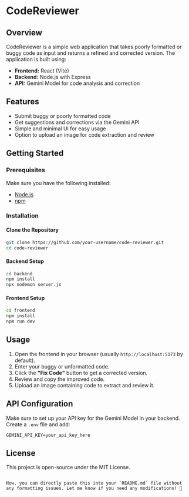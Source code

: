 # CodeReviewer

## Overview
CodeReviewer is a simple web application that takes poorly formatted or buggy code as input and returns a refined and corrected version. The application is built using:

- **Frontend:** React (Vite)  
- **Backend:** Node.js with Express  
- **API:** Gemini Model for code analysis and correction  

## Features
- Submit buggy or poorly formatted code  
- Get suggestions and corrections via the Gemini API  
- Simple and minimal UI for easy usage  
- Option to upload an image for code extraction and review  

## Getting Started

### Prerequisites
Make sure you have the following installed:
- [Node.js](https://nodejs.org/)  
- [npm](https://www.npmjs.com/)  

### Installation

#### Clone the Repository
```sh
git clone https://github.com/your-username/code-reviewer.git
cd code-reviewer
```

#### Backend Setup
```sh
cd backend
npm install
npx nodemon server.js
```

#### Frontend Setup
```sh
cd frontend
npm install
npm run dev
```

## Usage
1. Open the frontend in your browser (usually `http://localhost:5173` by default).  
2. Enter your buggy or unformatted code.  
3. Click the **"Fix Code"** button to get a corrected version.  
4. Review and copy the improved code.  
5. Upload an image containing code to extract and review it.  

## API Configuration
Make sure to set up your API key for the Gemini Model in your backend.  
Create a `.env` file and add:
```env
GEMINI_API_KEY=your_api_key_here
```

## License
This project is open-source under the MIT License.
```

Now, you can directly paste this into your `README.md` file without any formatting issues. Let me know if you need any modifications! 🚀
